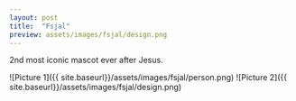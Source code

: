 ```yaml
---
layout: post
title:  "Fsjal"
preview: assets/images/fsjal/design.png
---
```


2nd most iconic mascot ever after Jesus.

![Picture 1]({{ site.baseurl}}/assets/images/fsjal/person.png)
![Picture 2]({{ site.baseurl}}/assets/images/fsjal/design.png)

